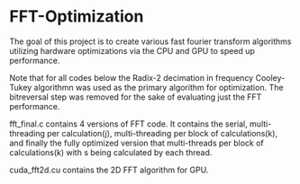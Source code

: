 # FFT-Optimization
The goal of this project is to create various fast fourier transform algorithms utilizing hardware optimizations via the CPU and GPU to speed up performance. 

Note that for all codes below the Radix-2 decimation in frequency Cooley-Tukey algorithmn was used as the primary algorithm for optimization. The bitreversal step was removed for the sake of evaluating just the FFT performance. 

fft_final.c contains 4 versions of FFT code. It contains the serial, multi-threading per calculation(j), multi-threading per block of calculations(k), and finally the fully optimized version that multi-threads per block of calculations(k) with s being calculated by each thread. 

cuda_fft2d.cu contains the 2D FFT algorithm for GPU. 

